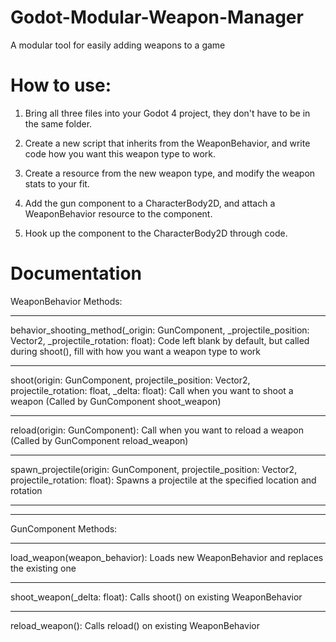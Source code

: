 # Godot-Modular-Weapon-Manager
A modular tool for easily adding weapons to a game

# How to use:

1. Bring all three files into your Godot 4 project, they don't have to be in the same folder.

2. Create a new script that inherits from the WeaponBehavior, and write code how you want this weapon type to work.

3. Create a resource from the new weapon type, and modify the weapon stats to your fit.

4. Add the gun component to a CharacterBody2D, and attach a WeaponBehavior resource to the component.

5. Hook up the component to the CharacterBody2D through code.

# Documentation

WeaponBehavior Methods:
_______________

behavior_shooting_method(_origin: GunComponent, _projectile_position: Vector2, _projectile_rotation: float):
Code left blank by default, but called during shoot(), fill with how you want a weapon type to work

_______________

shoot(origin: GunComponent, projectile_position: Vector2, projectile_rotation: float, _delta: float):
Call when you want to shoot a weapon (Called by GunComponent shoot_weapon)

______________

reload(origin: GunComponent):
Call when you want to reload a weapon (Called by GunComponent reload_weapon)

_______________

spawn_projectile(origin: GunComponent, projectile_position: Vector2, projectile_rotation: float):
Spawns a projectile at the specified location and rotation

______________
______________


GunComponent Methods:

______________

load_weapon(weapon_behavior):
Loads new WeaponBehavior and replaces the existing one

______________

shoot_weapon(_delta: float):
Calls shoot() on existing WeaponBehavior

______________

reload_weapon():
Calls reload() on existing WeaponBehavior
